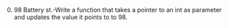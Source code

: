0. 98 Battery st.-Write a function that takes a pointer to an int as parameter and updates the value it points to to 98.

